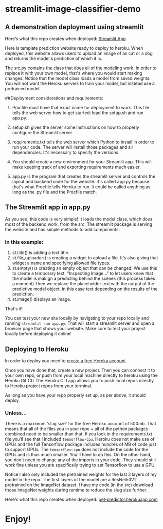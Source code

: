 # streamlit-image-classifier-demo
## A demonstration deployment using streamlit

Here's what this repo creates when deployed: [Streamlit App](https://caellwyn-pet-predictor-app-85c6se.streamlit.app)

Here is template prediction website ready to deploy to heroku.  When deployed, this website allows users to upload an image of an cat or a dog and returns the model's prediction of which it is.

The src.py contains the class that does all of the modeling work.  In order to replace it with your own model, that's where you would start making changes.
Notice that the model class loads a model from saved weights.  You will not want the Heroku servers to train your model, but instead use a pretrained model.

##Deployment considerations and requirements:
1. Procfile must have that exact name for deployment to work.  This file tells the web server how to get started: load the setup.sh and run app.py.

2. setup.sh gives the server some instructions on how to properly configure the Streamlit server

3. requirements.txt tells the web server which Python to install in order to run your code.  The server will install those packages and all dependencies.  It's necessary to specify the versions.

4. You should create a new environment for your Streamlit app.  This will make keeping track of and exporting requirements much easier.

5. app.py is the program that creates the streamlit server and controls the layout and backend code for the website.  It's called app.py because that's what Procfile tells Heroku to run.  It could be called anything as long as the .py file and the Procfile match.

## The Streamlit app in app.py

As you see, this code is very simple!  It loads the model class, which does most of the backend work, from the src.  The streamlit package is serving the website and has simple methods to add components.

### In this example:

1. st.title() is adding a text title.
2. st.file_uploader() is creating a widget to upload a file.  It's also giving that widget a name and specifying allowed file types.
3. st.empty() is creating an empty object that can be changed.  We use this to create a temporary text, "Inspecting Image..." to let users know that the model is makign a predicting behind the scenes (this process takes a moment)
Then we replace the placeholder text with the output of the predictive model object, in this case text depending on the results of the prediction.
4. st.image() displays an image.

That's it!  

You can test your new site locally by navigating to your repo locally and running `streamlit run app.py`.  That will start a streamlit server and open a browser page that shows your website.  Make sure to test your project locally before deploying it online!

## Deploying to Heroku

In order to deploy you need to [create a free Heroku account](https://signup.heroku.com/login).  

Once you have done that, create a new project.  Then you can connect it to your own repo, or push from your local machine directly to heroku using the Heroku Git CLI
The Heroku CLI app allows you to push local repos directly to Heroku project repos from your terminal.

As long as you have your repo properly set up, as per above, it should deploy.

### Unless...

There is a maximum 'slug size' for the free Heroku account of 500mb.  That means that all of the files you in your repo + all of the python packages combined need to be smaller than that.
If you look in the requirements.txt file you'll see that I included `tensorflow-cpu`.  Heroku does not make use of GPUs and the full Tensorflow package includes hundres of MB of code just to support GPUs. 
The `tensorflow-cpu` does not include the code for the GPUs and is thus much smaller.  You'll have to do this.  On the other hand, you don't need to change any of the imports in your code.  They should still work fine unless you are specifically trying to set Tensorflow to use a GPU.

Notice I also only included the pretrained weights for the last 3 layers of my model in the repo.  The first layers of the model are a ResNet50V2 pretrained on the ImageNet dataset.  I have my code (in the src) download those ImageNet weights during runtime to reduce the slug size further.


Here's what this repo creates when deployed: [pet-predictor.herokuapp.com](https://pet-predictor.herokuapp.com)

# Enjoy!

#
